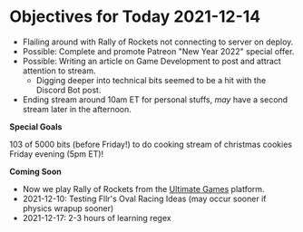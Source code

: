 # Objectives for Today 2021-12-14

- Flailing around with Rally of Rockets not connecting to server on deploy.
- Possible: Complete and promote Patreon "New Year 2022" special offer.
- Possible: Writing an article on Game Development to post and attract attention to stream.
  - Digging deeper into technical bits seemed to be a hit with the Discord Bot post.
- Ending stream around 10am ET for personal stuffs, _may_ have a second stream later in the afternoon.

**Special Goals**

103 of 5000 bits (before Friday!) to do cooking stream of christmas cookies Friday evening (5pm ET)!

**Coming Soon**

- Now we play Rally of Rockets from the [Ultimate Games](https://ultimate.games/) platform.
- 2021-12-10: Testing Fllr's Oval Racing Ideas (may occur sooner if physics wrapup sooner)
- 2021-12-17: 2-3 hours of learning regex
